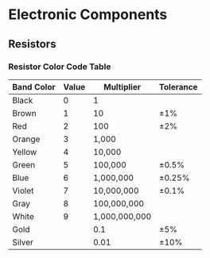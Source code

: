 # Electronic Components

## Resistors

### Resistor Color Code Table

| Band Color | Value | Multiplier | Tolerance |
|---|---|---|---|
| Black | 0 | 1 | |
| Brown | 1 | 10 | ±1% |
| Red | 2 | 100 | ±2% |
| Orange | 3 | 1,000 | |
| Yellow | 4 | 10,000 | |
| Green | 5 | 100,000 | ±0.5% |
| Blue | 6 | 1,000,000 | ±0.25% |
| Violet | 7 | 10,000,000 | ±0.1% |
| Gray | 8 | 100,000,000 | |
| White | 9 | 1,000,000,000 | |
| Gold | | 0.1 | ±5% |
| Silver | | 0.01 | ±10% |
